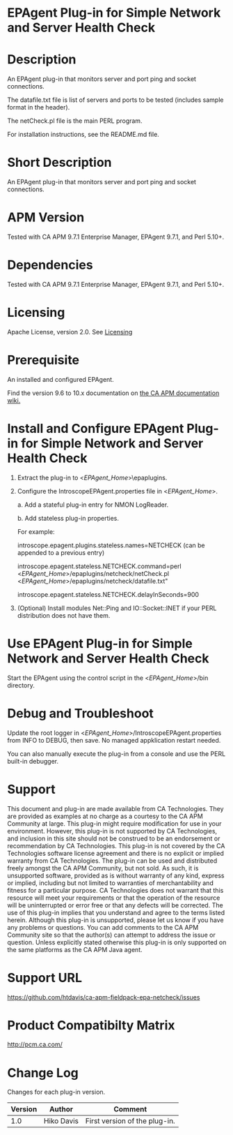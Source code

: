 # EPAgent Plug-in for Simple Network and Server Health Check

# Description

An EPAgent plug-in that monitors server and port ping and socket connections.

The datafile.txt file is list of servers and ports to be tested (includes sample format in the header).

The netCheck.pl file is the main PERL program.

For installation instructions, see the README.md file.

# Short Description

An EPAgent plug-in that monitors server and port ping and socket connections.

# APM Version

Tested with CA APM 9.7.1 Enterprise Manager, EPAgent 9.7.1, and Perl 5.10+.

# Dependencies

Tested with CA APM 9.7.1 Enterprise Manager, EPAgent 9.7.1, and Perl 5.10+.

# Licensing
Apache License, version 2.0. See [Licensing](https://www.apache.org/licenses/LICENSE-2.0)

# Prerequisite
An installed and configured EPAgent.

Find the version 9.6 to 10.x documentation on [the CA APM documentation wiki.](https://docops.ca.com)

# Install and Configure EPAgent Plug-in for Simple Network and Server Health Check

1. Extract the plug-in to <*EPAgent_Home*>\epaplugins.
2. Configure the IntroscopeEPAgent.properties file in <*EPAgent_Home*>.

   a. Add a stateful plug-in entry for NMON LogReader.
   
   b. Add stateless plug-in properties.
  
      For example:
	   
	  introscope.epagent.plugins.stateless.names=NETCHECK (can be appended to a previous entry)
	  
	  introscope.epagent.stateless.NETCHECK.command=perl <*EPAgent_Home*>/epaplugins/netcheck/netCheck.pl <*EPAgent_Home*>/epaplugins/netcheck/datafile.txt"
       
	  introscope.epagent.stateless.NETCHECK.delayInSeconds=900

3. (Optional) Install modules Net::Ping and IO::Socket::INET if your PERL distribution does not have them.

# Use EPAgent Plug-in for Simple Network and Server Health Check

Start the EPAgent using the control script in the <*EPAgent_Home*>/bin directory.

# Debug and Troubleshoot
Update the root logger in <*EPAgent_Home*>/IntroscopeEPAgent.properties from INFO to DEBUG, then save. No managed appklication restart needed.

You can also manually execute the plug-in from a console and use the PERL built-in debugger.

# Support
This document and plug-in are made available from CA Technologies. They are provided as examples at no charge as a courtesy to the CA APM Community at large. This plug-in might require modification for use in your environment. However, this plug-in is not supported by CA Technologies, and inclusion in this site should not be construed to be an endorsement or recommendation by CA Technologies. This plug-in is not covered by the CA Technologies software license agreement and there is no explicit or implied warranty from CA Technologies. The plug-in can be used and distributed freely amongst the CA APM Community, but not sold. As such, it is unsupported software, provided as is without warranty of any kind, express or implied, including but not limited to warranties of merchantability and fitness for a particular purpose. CA Technologies does not warrant that this resource will meet your requirements or that the operation of the resource will be uninterrupted or error free or that any defects will be corrected. The use of this plug-in implies that you understand and agree to the terms listed herein.
Although this plug-in is unsupported, please let us know if you have any problems or questions. You can add comments to the CA APM Community site so that the author(s) can attempt to address the issue or question.
Unless explicitly stated otherwise this plug-in is only supported on the same platforms as the CA APM Java agent.

# Support URL
https://github.com/htdavis/ca-apm-fieldpack-epa-netcheck/issues

# Product Compatibilty Matrix
http://pcm.ca.com/

# Change Log
Changes for each plug-in version.

Version | Author | Comment
--------|--------|--------
1.0 | Hiko Davis | First version of the plug-in.